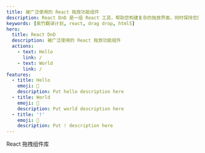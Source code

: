 ```yaml
---
title: 被广泛使用的 React 拖放功能组件
description: React DnD 是一组 React 工具，帮助您构建复杂的拖放界面，同时保持您的组件解耦。
keywords: [紫竹翻译计划, react, drag drop, html5]
hero:
  title: React DnD
  description: 被广泛使用的 React 拖放功能组件
  actions:
    - text: Hello
      link: /
    - text: World
      link: /
features:
  - title: Hello
    emoji: 💎
    description: Put hello description here
  - title: World
    emoji: 🌈
    description: Put world description here
  - title: '!'
    emoji: 🚀
    description: Put ! description here
---
```


React 拖拽组件库
